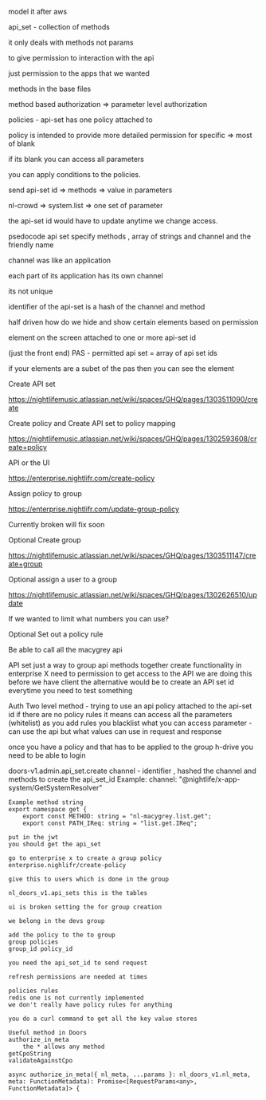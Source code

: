 model it after aws

api_set - collection of methods

it only deals with methods not params

to give permission to interaction with the api

just permission to the apps that we wanted

methods in the base files

method based authorization => parameter level authorization

policies - api-set has one policy attached to

policy is intended to provide more detailed permission for specific => most of blank

if its blank you can access all parameters

you can apply conditions to the policies.

send api-set id => methods => value in parameters

nl-crowd => system.list => one set of parameter

the api-set id would have to update anytime we change access.

psedocode api set specify methods , array of strings and channel and the friendly name

channel was like an application

each part of its application has its own channel

its not unique

identifier of the api-set is a hash of the channel and method

half driven how do we hide and show certain elements based on permission

element on the screen attached to one or more api-set id

(just the front end) PAS - permitted api set = array of api set ids

if your elements are a subet of the pas then you can see the element

Create API set

https://nightlifemusic.atlassian.net/wiki/spaces/GHQ/pages/1303511090/create

Create policy and Create API set to policy mapping

https://nightlifemusic.atlassian.net/wiki/spaces/GHQ/pages/1302593608/create+policy

API or the UI

https://enterprise.nightlifr.com/create-policy

Assign policy to group

https://enterprise.nightlifr.com/update-group-policy

Currently broken will fix soon

Optional Create group

https://nightlifemusic.atlassian.net/wiki/spaces/GHQ/pages/1303511147/create+group

Optional assign a user to a group

https://nightlifemusic.atlassian.net/wiki/spaces/GHQ/pages/1302626510/update

If we wanted to limit what numbers you can use?

Optional Set out a policy rule

Be able to call all the macygrey api

API set just a way to group api methods together
create functionality in enterprise X
need to permission to get access to the API
we are doing this before we have client
the alternative would be to create an API set id everytime you need to test something

Auth
Two level
method - trying to use an api
policy attached to the api-set id
if there are no policy rules it means can access all the parameters (whitelist)
as you add rules you blacklist what you can access
parameter - can use the api but what values can use in request and response

once you have a policy and that has to be applied to the group
h-drive you need to be able to login

doors-v1.admin.api_set.create
channel - identifier , hashed the channel and methods to create the api_set_id
Example:
channel: "@nightlife/x-app-system/GetSystemResolver"

    Example method string
    export namespace get {
        export const METHOD: string = "nl-macygrey.list.get";
        export const PATH_IReq: string = "list.get.IReq";

    put in the jwt
    you should get the api_set

    go to enterprise x to create a group policy
    enterprise.nighlifr/create-policy

    give this to users which is done in the group

    nl_doors_v1.api_sets this is the tables

    ui is broken setting the for group creation

    we belong in the devs group

    add the policy to the to group
    group policies
    group_id policy_id

    you need the api_set_id to send request

    refresh permissions are needed at times

    policies rules
    redis one is not currently implemented
    we don't really have policy rules for anything

    you do a curl command to get all the key value stores

    Useful method in Doors
    authorize_in_meta
        the * allows any method
    getCpoString
    validateAgainstCpo

    async authorize_in_meta({ nl_meta, ...params }: nl_doors_v1.nl_meta, meta: FunctionMetadata): Promise<[RequestParams<any>, FunctionMetadata]> {
